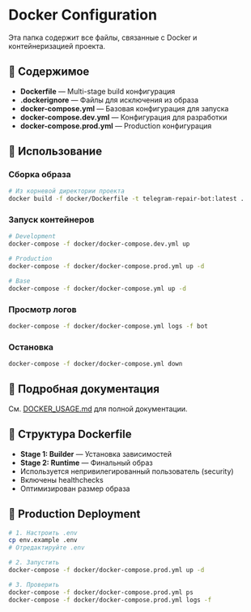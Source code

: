 # Docker Configuration

Эта папка содержит все файлы, связанные с Docker и контейнеризацией проекта.

## 📁 Содержимое

- **Dockerfile** — Multi-stage build конфигурация
- **.dockerignore** — Файлы для исключения из образа
- **docker-compose.yml** — Базовая конфигурация для запуска
- **docker-compose.dev.yml** — Конфигурация для разработки
- **docker-compose.prod.yml** — Production конфигурация

## 🚀 Использование

### Сборка образа

```bash
# Из корневой директории проекта
docker build -f docker/Dockerfile -t telegram-repair-bot:latest .
```

### Запуск контейнеров

```bash
# Development
docker-compose -f docker/docker-compose.dev.yml up

# Production
docker-compose -f docker/docker-compose.prod.yml up -d

# Base
docker-compose -f docker/docker-compose.yml up -d
```

### Просмотр логов

```bash
docker-compose -f docker/docker-compose.yml logs -f bot
```

### Остановка

```bash
docker-compose -f docker/docker-compose.yml down
```

## 📖 Подробная документация

См. [DOCKER_USAGE.md](../docs/DOCKER_USAGE.md) для полной документации.

## 🔧 Структура Dockerfile

- **Stage 1: Builder** — Установка зависимостей
- **Stage 2: Runtime** — Финальный образ
- Используется непривилегированный пользователь (security)
- Включены healthchecks
- Оптимизирован размер образа

## 🎯 Production Deployment

```bash
# 1. Настроить .env
cp env.example .env
# Отредактируйте .env

# 2. Запустить
docker-compose -f docker/docker-compose.prod.yml up -d

# 3. Проверить
docker-compose -f docker/docker-compose.prod.yml ps
docker-compose -f docker/docker-compose.prod.yml logs -f
```

